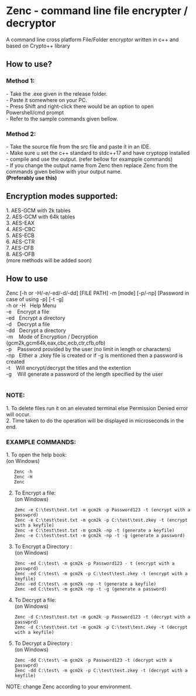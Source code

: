 <h1>Zenc - command line file encrypter / decryptor</h1>
A command line cross platform File/Folder encryptor written in c++ and based on Crypto++ library 

<h2>How to use?</h2> 
<h3>Method 1:</h3> 
       - Take the .exe given in the release folder.<br>
       - Paste it somewhere on your PC.<br>
       - Press Shift and right-click there would be an option to open Powershell/cmd prompt<br>
       - Refer to the sample commands given bellow.<br>
       
<h3>Method 2:</h3> 
       - Take the source file from the src file and paste it in an IDE.<br>
       - Make sure u set the c++ standard to stdc++17 and have cryptopp installed<Br>
       - compile and use the output. (refer bellow for exampple commands)<br>
       - If you change the output name from Zenc then replace Zenc from the commands given bellow with your output name.<br>
       <b>(Preferably use this)</b>
<h2>Encryption modes supported:</h2>
1.  AES-GCM with 2k tables<br>
2.  AES-GCM with 64k tables<br>
3.  AES-EAX<br>
4.  AES-CBC<br>
5.  AES-ECB<br>
6.  AES-CTR<br>       
7.  AES-CFB<br>
8.  AES-OFB<br>
(more methods will be added soon)<br>

<h2> How to use </h2>
Zenc [-h or -H/-e/-ed/-d/-dd] [FILE PATH] -m [mode] [-p/-np] [Password in case of using -p] [-t -g]<br>
-h or -H &nbsp; Help Menu<br>
-e &nbsp;&nbsp; Encrypt a file<br>
-ed&nbsp;&nbsp; Encrypt a directory<br>
-d &nbsp;&nbsp; Decrypt a file<br>
-dd&nbsp;&nbsp; Decrypt a directory<br>
-m &nbsp;&nbsp; Mode of Encryption / Decryption (gcm2k,gcm64k,eax,cbc,ecb,ctr,cfb,ofb)<br>
-p &nbsp;&nbsp; Password provided by the user (no limit in length or characters)<br>
-np&nbsp;&nbsp; Either a .zkey file is created or if -g is mentioned then a password is created<br>
-t &nbsp;&nbsp; Will encrypt/decrypt the titles and the extention<br>
-g &nbsp;&nbsp; Will generate a password of the length specified by the user<br> 
<br>

<h3>NOTE:</h3>
1. To delete files run it on an elevated terminal else Permission Denied error will occur. <br>
2. Time taken to do the operation will be displayed in microseconds in the end.

<h3>EXAMPLE COMMANDS:</h3>
1. To open the help book:<br>
       (on Windows)<br>

       Zenc -h
       Zenc -H
       Zenc

2. To Encrypt a file:<br>
       (on Windows)
      
       Zenc -e C:\test\test.txt -m gcm2k -p Password123 -t (encrypt with a passwprd)     
       Zenc -e C:\test\test.txt -m gcm2k -p C:\test\test.zkey -t (encrypt with a keyfile)   
       Zenc -e C:\test\test.txt -m gcm2k -np -t (generate a keyfile)
       Zenc -e C:\test\test.txt -m gcm2k -np -t -g (generate a password)

3. To Encrypt a Directory :<br>
    (on Windows)<br>

       Zenc -ed C:\test\ -m gcm2k -p Password123 - t (encrypt with a passwprd)
       Zenc -ed C:\test\ -m gcm2k -p C:\test\test.zkey -t (encrypt with a keyfile)
       Zenc -ed C:\test\ -m gcm2k -np -t (generate a keyfile)
       Zenc -ed C:\test\ -m gcm2k -np -t -g (generate a password)

4. To Decrypt a file:<br>
    (on Windows)<br>

       Zenc -d C:\test\test.txt -m gcm2k -p Password123 -t (decrypt with a passwprd)
       Zenc -d C:\test\test.txt -m gcm2k -p C:\test\test.zkey -t (decrypt with a keyfile)

5. To Decrypt a Directory :<br>
    (on Windows)<br>
    
       Zenc -dd C:\test\ -m gcm2k -p Password123 -t (decrypt with a passwprd)
       Zenc -dd C:\test\ -m gcm2k -p C:\test\test.zkey -t (decrypt with a keyfile)
       
NOTE: change Zenc according to your environment.       

